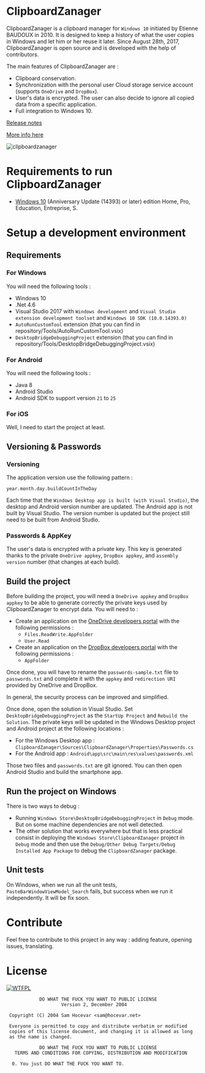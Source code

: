 # ClipboardZanager

ClipboardZanager is a clipboard manager for ``Windows 10`` initiated by Etienne BAUDOUX in 2010. It is designed to keep a history of what the user copies in Windows and let him or her reuse it later. Since August 28th, 2017, ClipboardZanager is open source and is developed with the help of contributors.

The main features of ClipboardZanager are :
* Clipboard conservation.
* Synchronization with the personal user Cloud storage service account (supports ``OneDrive`` and ``DropBox``).
* User's data is encrypted. The user can also decide to ignore all copied data from a specific application.
* Full integration to Windows 10.

[Release notes](https://github.com/veler/clipboardzanager/blob/master/RELEASENOTES.md)

[More info here](http://clipboardzanager.velersoftware.com)

![clipboardzanager](http://medias.velersoftware.com/images/clipboardzanager/1.png)

# Requirements to run ClipboardZanager

* [Windows 10](https://www.microsoft.com/en-us/software-download/windows10) (Anniversary Update (14393) or later) edition Home, Pro, Education, Entreprise, S.

# Setup a development environment

## Requirements

### For Windows

You will need the following tools :
* Windows 10
* .Net 4.6
* Visual Studio 2017 with ``Windows development`` and ``Visual Studio extension development toolset`` and ``Windows 10 SDK (10.0.14393.0)``
* ``AutoRunCustomTool`` extension (that you can find in repository/Tools/AutoRunCustomTool.vsix)
* ``DesktopBridgeDebuggingProject`` extension (that you can find in repository/Tools/DesktopBridgeDebuggingProject.vsix)

### For Android

You will need the following tools :
* Java 8
* Android Studio
* Android SDK to support version ``21`` to ``25``

### For iOS

Well, I need to start the project at least.

## Versioning & Passwords

### Versioning

The application version use the following pattern :

```
year.month.day.buildCountInTheDay
```

Each time that the ``Windows Desktop app is built (with Visual Studio)``, the desktop and Android version number are updated.
The Android app is not built by Visual Studio. The version number is updated but the project still need to be built from Android Studio.

### Passwords & AppKey

The user's data is encrypted with a private key. This key is generated thanks to the private ``OneDrive appkey``, ``DropBox appkey``, and ``assembly version`` number (that changes at each build).

## Build the project

Before building the project, you will need a ``OneDrive appkey`` and ``DropBox appkey`` to be able to generate correctly the private keys used by ClipboardZanager to encrypt data.
You will need to :
* Create an application on the [OneDrive developers portal](https://dev.onedrive.com/) with the following permissions :
  * ``Files.ReadWrite.AppFolder``
  * ``User.Read``
* Create an application on the [DropBox developers portal](https://www.dropbox.com/developers) with the following permissions :
  * ``AppFolder``

Once done, you will have to rename the ``passwords-sample.txt`` file to ``passwords.txt`` and complete it with the ``appkey`` and ``redirection URI`` provided by OneDrive and DropBox.

In general, the security process can be improved and simplified.

Once done, open the solution in Visual Studio. Set ``DesktopBridgeDebuggingProject`` as the ``StartUp Project`` and ``Rebuild the Solution``. The private keys will be updated in the Windows Desktop project and Android project at the following locations :
* For the Windows Desktop app : ``ClipboardZanager\Sources\ClipboardZanager\Properties\Passwords.cs``
* For the Android app : ``Android\app\src\main\res\values\passwords.xml``

Those two files and ``passwords.txt`` are git ignored.
You can then open Android Studio and build the smartphone app.

## Run the project on Windows

There is two ways to debug :
* Running ``Windows Store\DesktopBridgeDebuggingProject`` in ``Debug`` mode. But on some machine dependencies are not well detected.
* The other solution that works everywhere but that is less practical consist in deploying the ``Windows Store\ClipboardZanager`` project in ``Debug`` mode and then use the ``Debug/Other Debug Targets/Debug Installed App Package`` to debug the ``ClipboardZanager`` package.

## Unit tests

On Windows, when we run all the unit tests, ``PasteBarWindowViewModel_Search`` fails, but success when we run it independently. It will be fix soon.

# Contribute

Feel free to contribute to this project in any way : adding feature, opening issues, translating.

# License

[![WTFPL](http://www.wtfpl.net/wp-content/uploads/2012/12/wtfpl-badge-1.png)](http://www.wtfpl.net/)

```
            DO WHAT THE FUCK YOU WANT TO PUBLIC LICENSE
                    Version 2, December 2004

 Copyright (C) 2004 Sam Hocevar <sam@hocevar.net>

 Everyone is permitted to copy and distribute verbatim or modified
 copies of this license document, and changing it is allowed as long
 as the name is changed.

            DO WHAT THE FUCK YOU WANT TO PUBLIC LICENSE
   TERMS AND CONDITIONS FOR COPYING, DISTRIBUTION AND MODIFICATION

  0. You just DO WHAT THE FUCK YOU WANT TO.
```
